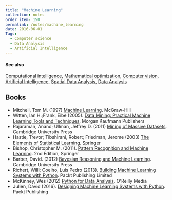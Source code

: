 ```yaml
---
title: "Machine Learning"
collection: notes
order_item: 150
permalink: /notes/machine_learning
date: 2016-06-01
Tags:
  - Computer science
  - Data Analysis
  - Artificial Intelligence
---
```





#### See also
[Computational intelligence](/notes/computational_intelligence), [Mathematical optimization](/notes/mathematical_optimization), [Computer vision](/notes/computer_vision), [Artificial Intelligence](/notes/artificial_intelligence), [Spatial Data Analysis](/notes/spatial_data_analysis), [Data Analysis](/notes/data_analysis)






## Books
* Mitchell, Tom M. (1997) [Machine Learning](https://www.goodreads.com/book/show/213030.Machine_Learning). McGraw-Hill
* Witten, Ian H.;Frank, Eibe (2005). [Data Mining: Practical Machine Learning Tools and Techniques](https://www.goodreads.com/book/show/213031.Data_Mining). Morgan Kaufmann Publishers
* Rajaraman, Anand; Ullman, Jeffrey D. (2011) [Mining of Massive Datasets](https://www.goodreads.com/book/show/12818088-mining-of-massive-datasets). Cambridge University Press
* Hastie, Trevor; Tibshirani, Robert; Friedman, Jerome (2003) [The Elements of Statistical Learning](https://www.goodreads.com/book/show/148009.The_Elements_of_Statistical_Learning). Springer
* Bishop, Christopher M. (2011). [Pattern Recognition and Machine Learning](https://www.goodreads.com/book/show/55881.Pattern_Recognition_and_Machine_Learning). 2nd Edition, Springer
* Barber, David. (2012) [Bayesian Reasoning and Machine Learning](https://www.goodreads.com/book/show/10144695-bayesian-reasoning-and-machine-learning). Cambridge University Press
* Richert, Willi; Coelho, Luis Pedro (2013). [Building Machine Learning Systems with Python](https://www.goodreads.com/book/show/18248285-building-machine-learning-systems-with-python). Packt Publishing Limited
* McKinney, Wes (2012) [Python for Data Analysis](https://www.goodreads.com/book/show/14744694-python-for-data-analysis). O'Reilly Media
* Julien, David (2016). [Designing Machine Learning Systems with Python](https://www.goodreads.com/book/show/29902360-designing-machine-learning-systems-with-python). Packt Publishing


